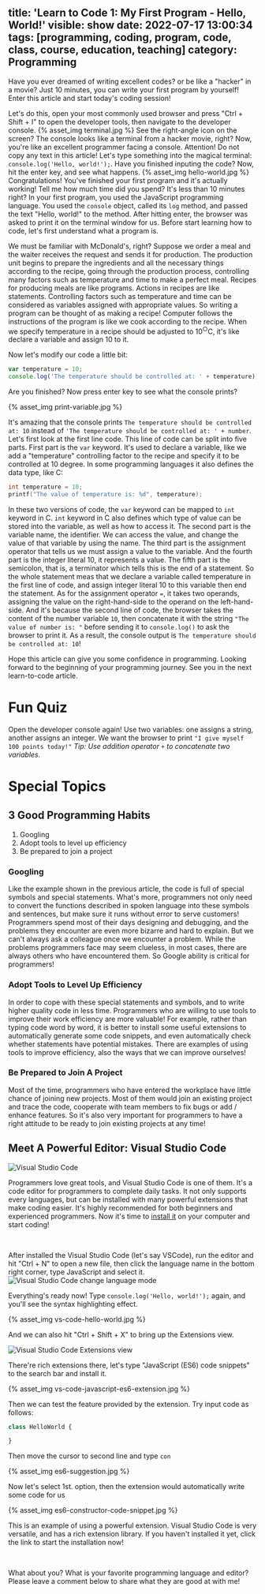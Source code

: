 title: 'Learn to Code 1: My First Program - Hello, World!'
visible: show
date: 2022-07-17 13:00:34
tags: [programming, coding, program, code, class, course, education, teaching]
category: Programming
---
Have you ever dreamed of writing excellent codes? or be like a "hacker" in a movie? Just 10 minutes, you can write your first program by yourself! Enter this article and start today's coding session!
<!--more-->
Let's do this, open your most commonly used browser and press "Ctrl + Shift + I" to open the developer tools, then navigate to the developer console.
{% asset_img terminal.jpg %}
See the right-angle icon on the screen? The console looks like a terminal from a hacker movie, right? Now, you're like an excellent programmer facing a console. Attention! Do not copy any text in this article! Let's type something into the magical terminal: `console.log('Hello, world!');`. Have you finished inputing the code? Now, hit the enter key, and see what happens.
{% asset_img hello-world.jpg %}
Congratulations! You've finished your first program and it's actually working! Tell me how much time did you spend? It's less than 10 minutes right? In your first program, you used the JavaScript programming language. You used the `console` object, called its `log` method, and passed the text "Hello, world!" to the method. After hitting enter, the browser was asked to print it on the terminal window for us. Before start learning how to code, let's first understand what a program is.

We must be familiar with McDonald's, right? Suppose we order a meal and the waiter receives the request and sends it for production. The production unit begins to prepare the ingredients and all the necessary things according to the recipe, going through the production process, controlling many factors such as temperature and time to make a perfect meal. Recipes for producing meals are like programs. Actions in recipes are like statements. Controlling factors such as temperature and time can be considered as variables assigned with appropriate values. So writing a program can be thought of as making a recipe! Computer follows the instructions of the program is like we cook according to the recipe. When we specify temperature in a recipe should be adjusted to 10<sup>○</sup>C, it's like declare a variable and assign 10 to it.

Now let's modify our code a little bit:
```javascript
var temperature = 10;
console.log('The temperature should be controlled at: ' + temperature);
```

Are you finished? Now press enter key to see what the console prints?

{% asset_img print-variable.jpg %}

It's amazing that the console prints `The temperature should be controlled at: 10` instead of `'The temperature should be controlled at: ' + number`. Let's first look at the first line code. This line of code can be split into five parts. First part is the `var` keyword. It's used to declare a variable, like we add a "temperature" controlling factor to the recipe and specify it to be controlled at 10 degree. In some programming languages it also defines the data type, like C:
```c
int temperature = 10;
printf("The value of temperature is: %d", temperature);
```
In these two versions of code, the `var` keyword can be mapped to `int` keyword in C. `int` keyword in C also defines which type of value can be stored into the variable, as well as how to access it. The second part is the variable name, the identifier. We can access the value, and change the value of that variable by using the name. The third part is the assignment operator that tells us we must assign a value to the variable. And the fourth part is the integer literal 10, it represents a value. The fifth part is the semicolon, that is, a terminator which tells this is the end of a statement. So the whole statement meas that we declare a variable called temperature in the first line of code, and assign integer literal 10 to this variable then end the statement. As for the assignment operator `=`, it takes two operands, assigning the value on the right-hand-side to the operand on the left-hand-side. And it's because the second line of code, the browser takes the content of the number variable `10`, then concatenate it with the string `"The value of number is: "` before sending it to `console.log()` to ask the browser to print it. As a result, the console output is `The temperature should be controlled at: 10`!

Hope this article can give you some confidence in programming. Looking forward to the beginning of your programming journey. See you in the next learn-to-code article.

# Fun Quiz
Open the developer console again! Use two variables: one assigns a string, another assigns an integer. We want the browser to print `"I give myself 100 points today!"`
*Tip: Use addition operator `+` to concatenate two variables.*

# Special Topics
## 3 Good Programming Habits
1. Googling
2. Adopt tools to level up efficiency
3. Be prepared to join a project

### Googling
Like the example shown in the previous article, the code is full of special symbols and special statements. What's more, programmers not only need to convert the functions described in spoken language into these symbols and sentences, but make sure it runs without error to serve customers! Programmers spend most of their days designing and debugging, and the problems they encounter are even more bizarre and hard to explain. But we can't always ask a colleague once we encounter a problem. While the problems programmers face may seem clueless, in most cases, there are always others who have encountered them. So Google ability is critical for programmers!

### Adopt Tools to Level Up Efficiency
In order to cope with these special statements and symbols, and to write higher quality code in less time. Programmers who are willing to use tools to improve their work efficiency are more valuable! For example, rather than typing code word by word, it is better to install some useful extensions to automatically generate some code snippets, and even automatically check whether statements have potential mistakes. There are examples of using tools to improve efficiency, also the ways that we can improve ourselves!

### Be Prepared to Join A Project
Most of the time, programmers who have entered the workplace have little chance of joining new projects. Most of them would join an existing project and trace the code, cooperate with team members to fix bugs or add / enhance features. So it's also very important for programmers to have a right attitude to be ready to join existing projects at any time!

## Meet A Powerful Editor: Visual Studio Code
![Visual Studio Code](https://code.visualstudio.com/assets/home/home-screenshot-win.png)

Programmers love great tools, and Visual Studio Code is one of them. It's a code editor for programmers to complete daily tasks. It not only supports every languages, but can be installed with many powerful extensions that make coding easier. It's highly recommended for both beginners and experienced programmers. Now it's time to [install it](https://code.visualstudio.com/) on your computer and start coding!

<link href="https://cdnjs.cloudflare.com/ajax/libs/mdb-ui-kit/4.3.0/mdb.min.css" rel="stylesheet">
<link href="https://cdnjs.cloudflare.com/ajax/libs/font-awesome/6.0.0/css/all.min.css" rel="stylesheet">
<script type="text/javascript" src="https://cdnjs.cloudflare.com/ajax/libs/mdb-ui-kit/4.3.0/mdb.min.js"
></script>
<div style="text-align: center;">
    <a class="btn btn-primary" href="https://code.visualstudio.com/" style="color: white; text-decoration: none;">
        <i class="fa-solid fa-download me-2"></i>
        Get Latest Visual Studio Code
    </a>
</div>

After installed the Visual Studio Code (let's say VSCode), run the editor and hit "Ctrl + N" to open a new file, then click the language name in the bottom right corner, type JavaScript and select it.
![Visual Studio Code change language mode](https://code.visualstudio.com/assets/docs/getstarted/tips-and-tricks/change_syntax.gif)

Everything's ready now! Type `console.log('Hello, world!');` again, and you'll see the syntax highlighting effect.

{% asset_img vs-code-hello-world.jpg %}

And we can also hit "Ctrl + Shift + X" to bring up the Extensions view.

![Visual Studio Code Extensions view](https://code.visualstudio.com/assets/docs/editor/extension-marketplace/extensions-popular.png)

There're rich extensions there, let's type "JavaScript (ES6) code snippets" to the search bar and install it.

{% asset_img vs-code-javascript-es6-extension.jpg %}

Then we can test the feature provided by the extension. Try input code as follows:
```javascript
class HelloWorld {

}
```
Then move the cursor to second line and type `con`

{% asset_img es6-suggestion.jpg %}

Now let's select 1st. option, then the extension would automatically write some code for us

{% asset_img es6-constructor-code-snippet.jpg %}

This is an example of using a powerful extension. Visual Studio Code is very versatile, and has a rich extension library. If you haven't installed it yet, click the link to start the installation now!

<div style="text-align: center;">
    <a class="btn btn-primary" href="https://code.visualstudio.com/" style="color: white; text-decoration: none;">
        <i class="fa-solid fa-download me-2"></i>
        Get Latest Visual Studio Code
    </a>
</div>

What about you? What is your favorite programming language and editor? Please leave a comment below to share what they are good at with me!